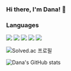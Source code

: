 ### Hi there, I'm Dana! 👋
### Languages
<div>
<img src="https://img.shields.io/badge/Java-007396?style=flat-square&logo=java&logoColor=white"/>
<img src="https://img.shields.io/badge/Spring-6DB33F?style=flat-square&logo=Spring&logoColor=white"/>
<img src="https://img.shields.io/badge/JavaScript-F7DF1E?style=flat-square&logo=JavaScript&logoColor=white"/>
<img src="https://img.shields.io/badge/HTML-E34F26?style=flat-square&logo=HTML5&logoColor=white"/>
<img src="https://img.shields.io/badge/CSS-1572B6?style=flat-square&logo=CSS3&logoColor=white"/>

  
</div>


![Solved.ac 프로필](http://mazassumnida.wtf/api/v2/generate_badge?boj=2024dana)

![Dana's GitHub stats](https://github-readme-stats.vercel.app/api?username=2024dana&show_icons=true&theme=radical)
